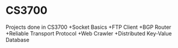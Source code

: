 # CS3700

Projects done in CS3700
+Socket Basics
+FTP Client
+BGP Router
+Reliable Transport Protocol
+Web Crawler
+Distributed Key-Value Database

